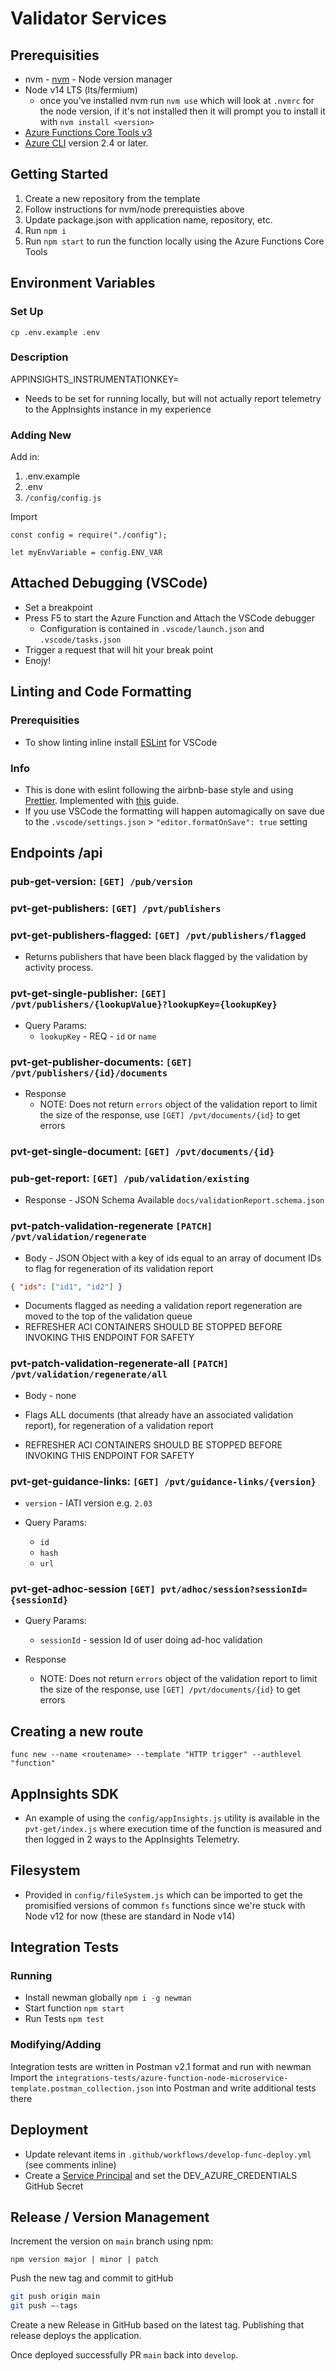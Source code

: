 # Validator Services

## Prerequisities

-   nvm - [nvm](https://github.com/nvm-sh/nvm) - Node version manager
-   Node v14 LTS (lts/fermium)
    -   once you've installed nvm run `nvm use` which will look at `.nvmrc` for the node version, if it's not installed then it will prompt you to install it with `nvm install <version>`
-   [Azure Functions Core Tools v3](https://github.com/Azure/azure-functions-core-tools)
-   [Azure CLI](https://docs.microsoft.com/en-us/cli/azure/install-azure-cli) version 2.4 or later.

## Getting Started

1. Create a new repository from the template
1. Follow instructions for nvm/node prerequisties above
1. Update package.json with application name, repository, etc.
1. Run `npm i`
1. Run `npm start` to run the function locally using the Azure Functions Core Tools

## Environment Variables

### Set Up

`cp .env.example .env`

### Description

APPINSIGHTS_INSTRUMENTATIONKEY=

-   Needs to be set for running locally, but will not actually report telemetry to the AppInsights instance in my experience

### Adding New

Add in:

1. .env.example
1. .env
1. `/config/config.js`

Import

```
const config = require("./config");

let myEnvVariable = config.ENV_VAR
```

## Attached Debugging (VSCode)

-   Set a breakpoint
-   Press F5 to start the Azure Function and Attach the VSCode debugger
    -   Configuration is contained in `.vscode/launch.json` and `.vscode/tasks.json`
-   Trigger a request that will hit your break point
-   Enojy!

## Linting and Code Formatting

### Prerequisities

-   To show linting inline install [ESLint](https://marketplace.visualstudio.com/items?itemName=dbaeumer.vscode-eslint) for VSCode

### Info

-   This is done with eslint following the airbnb-base style and using [Prettier](https://prettier.io). Implemented with [this](https://sourcelevel.io/blog/how-to-setup-eslint-and-prettier-on-node) guide.
-   If you use VSCode the formatting will happen automagically on save due to the `.vscode/settings.json` > `"editor.formatOnSave": true` setting

## Endpoints /api

### pub-get-version: `[GET] /pub/version`

### pvt-get-publishers: `[GET] /pvt/publishers`

### pvt-get-publishers-flagged: `[GET] /pvt/publishers/flagged`

-   Returns publishers that have been black flagged by the validation by activity process.

### pvt-get-single-publisher: `[GET] /pvt/publishers/{lookupValue}?lookupKey={lookupKey}`

-   Query Params:
    -   `lookupKey` - REQ - `id` or `name`

### pvt-get-publisher-documents: `[GET] /pvt/publishers/{id}/documents`

-   Response
    -   NOTE: Does not return `errors` object of the validation report to limit the size of the response, use `[GET] /pvt/documents/{id}` to get errors

### pvt-get-single-document: `[GET] /pvt/documents/{id}`

### pub-get-report: `[GET] /pub/validation/existing`

-   Response - JSON Schema Available `docs/validationReport.schema.json`

### pvt-patch-validation-regenerate `[PATCH] /pvt/validation/regenerate`

-   Body - JSON Object with a key of ids equal to an array of document IDs to flag for regeneration of its validation report

```json
{ "ids": ["id1", "id2"] }
```

-   Documents flagged as needing a validation report regeneration are moved to the top of the validation queue
-   REFRESHER ACI CONTAINERS SHOULD BE STOPPED BEFORE INVOKING THIS ENDPOINT FOR SAFETY

### pvt-patch-validation-regenerate-all `[PATCH] /pvt/validation/regenerate/all`

-   Body - none

-   Flags ALL documents (that already have an associated validation report), for regeneration of a validation report
-   REFRESHER ACI CONTAINERS SHOULD BE STOPPED BEFORE INVOKING THIS ENDPOINT FOR SAFETY

### pvt-get-guidance-links: `[GET] /pvt/guidance-links/{version}`

-   `version` - IATI version e.g. `2.03`

-   Query Params:
    -   `id`
    -   `hash`
    -   `url`

### pvt-get-adhoc-session `[GET] pvt/adhoc/session?sessionId={sessionId}`

-   Query Params:

    -   `sessionId` - session Id of user doing ad-hoc validation

-   Response
    -   NOTE: Does not return `errors` object of the validation report to limit the size of the response, use `[GET] /pvt/documents/{id}` to get errors

## Creating a new route

`func new --name <routename> --template "HTTP trigger" --authlevel "function"`

## AppInsights SDK

-   An example of using the `config/appInsights.js` utility is available in the `pvt-get/index.js` where execution time of the function is measured and then logged in 2 ways to the AppInsights Telemetry.

## Filesystem

-   Provided in `config/fileSystem.js` which can be imported to get the promisified versions of common `fs` functions since we're stuck with Node v12 for now (these are standard in Node v14)

## Integration Tests

### Running

-   Install newman globally `npm i -g newman`
-   Start function `npm start`
-   Run Tests `npm test`

### Modifying/Adding

Integration tests are written in Postman v2.1 format and run with newman
Import the `integrations-tests/azure-function-node-microservice-template.postman_collection.json` into Postman and write additional tests there

## Deployment

-   Update relevant items in `.github/workflows/develop-func-deploy.yml` (see comments inline)
-   Create a [Service Principal](https://github.com/IATI/IATI-Internal-Wiki/blob/main/IATI-Unified-Infra/ServicePrincipals.md) and set the DEV_AZURE_CREDENTIALS GitHub Secret

## Release / Version Management

Increment the version on `main` branch using npm:

`npm version major | minor | patch`

Push the new tag and commit to gitHub

```bash
git push origin main
git push —-tags
```

Create a new Release in GitHub based on the latest tag. Publishing that release deploys the application.

Once deployed successfully PR `main` back into `develop`.
